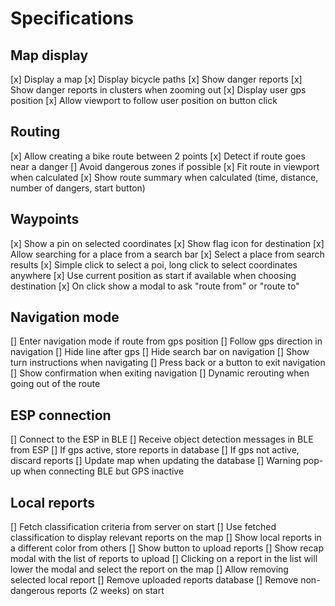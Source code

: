 # Specifications

## Map display

[x] Display a map
[x] Display bicycle paths
[x] Show danger reports
[x] Show danger reports in clusters when zooming out
[x] Display user gps position
[x] Allow viewport to follow user position on button click

## Routing

[x] Allow creating a bike route between 2 points
[x] Detect if route goes near a danger
[] Avoid dangerous zones if possible
[x] Fit route in viewport when calculated
[x] Show route summary when calculated (time, distance, number of dangers, start button)

## Waypoints

[x] Show a pin on selected coordinates
[x] Show flag icon for destination
[x] Allow searching for a place from a search bar
[x] Select a place from search results
[x] Simple click to select a poi, long click to select coordinates anywhere
[x] Use current position as start if available when choosing destination
[x] On click show a modal to ask "route from" or "route to"

## Navigation mode

[] Enter navigation mode if route from gps position
[] Follow gps direction in navigation
[] Hide line after gps
[] Hide search bar on navigation
[] Show turn instructions when navigating
[] Press back or a button to exit navigation
[] Show confirmation when exiting navigation
[] Dynamic rerouting when going out of the route

## ESP connection

[] Connect to the ESP in BLE
[] Receive object detection messages in BLE from ESP
[] If gps active, store reports in database
[] If gps not active, discard reports
[] Update map when updating the database
[] Warning pop-up when connecting BLE but GPS inactive

## Local reports

[] Fetch classification criteria from server on start
[] Use fetched classification to display relevant reports on the map
[] Show local reports in a different color from others
[] Show button to upload reports
[] Show recap modal with the list of reports to upload
[] Clicking on a report in the list will lower the modal and select the report on the map
[] Allow removing selected local report
[] Remove uploaded reports database
[] Remove non-dangerous reports (2 weeks) on start


